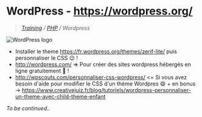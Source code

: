 # WordPress - https://wordpress.org/
>_[Training](https://github.com/simplonco/training) / [PHP](https://github.com/simplonco/php-training) / Wordpress_

![WordPress logo](http://www.tonwebmarketing.fr/wp-content/uploads/2010/08/wordpress-logo.jpg)

* Installer le theme https://fr.wordpress.org/themes/zerif-lite/ puis personnaliser le CSS :wink: !
* http://wordpress.com/ => Pour créer des sites wordpress hébergés en ligne gratuitement :slightly_smiling_face: !
* http://wpscouts.com/personnaliser-css-wordpress/ <= Si vous avez besoin d'aide pour modifier le CSS d'un thème Wordpres :smile: + en bonus -> https://www.creativejuiz.fr/blog/tutoriels/wordpress-personnaliser-un-theme-avec-child-theme-enfant

_To be continued.._
